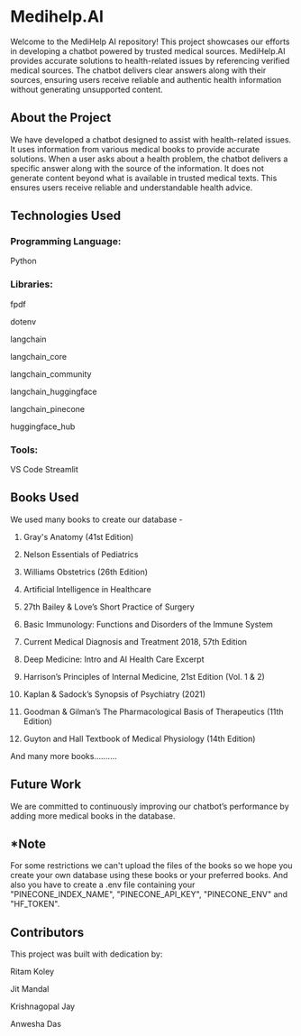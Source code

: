 # Medihelp.AI
Welcome to the MediHelp AI repository! This project showcases our efforts in developing a chatbot powered by trusted medical sources. MediHelp.AI provides accurate solutions to health-related issues by referencing verified medical sources. The chatbot delivers clear answers along with their sources, ensuring users receive reliable and authentic health information without generating unsupported content.
## About the Project
We have developed a chatbot designed to assist with health-related issues. It uses information from various medical books to provide accurate solutions. When a user asks about a health problem, the chatbot delivers a specific answer along with the source of the information. It does not generate content beyond what is available in trusted medical texts. This ensures users receive reliable and understandable health advice.
## Technologies Used
### Programming Language:
Python

### Libraries:

fpdf

dotenv

langchain

langchain_core

langchain_community

langchain_huggingface

langchain_pinecone

huggingface_hub

### Tools:

VS Code
Streamlit

## Books Used
We used many books to create our database -
1. Gray's Anatomy (41st Edition)

2. Nelson Essentials of Pediatrics

3. Williams Obstetrics (26th Edition)

4. Artificial Intelligence in Healthcare

5. 27th Bailey & Love’s Short Practice of Surgery

6. Basic Immunology: Functions and Disorders of the Immune System

7. Current Medical Diagnosis and Treatment 2018, 57th Edition

8. Deep Medicine: Intro and AI Health Care Excerpt

9. Harrison’s Principles of Internal Medicine, 21st Edition (Vol. 1 & 2)

10. Kaplan & Sadock’s Synopsis of Psychiatry (2021)

11. Goodman & Gilman’s The Pharmacological Basis of Therapeutics (11th Edition)

12. Guyton and Hall Textbook of Medical Physiology (14th Edition)

And many more books..........


## Future Work
We are committed to continuously improving our chatbot’s performance by adding more medical books in the database.

## *Note
For some restrictions we can't upload the files of the books so we hope you create your own database using these books or your preferred books. And also you have to create a .env file containing your "PINECONE_INDEX_NAME", "PINECONE_API_KEY", "PINECONE_ENV" and "HF_TOKEN".

## Contributors

This project was built with dedication by:

Ritam Koley

Jit Mandal 

Krishnagopal Jay

Anwesha Das
